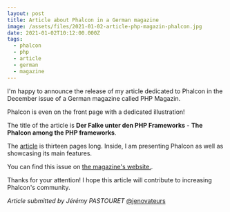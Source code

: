 ```yaml
---
layout: post
title: Article about Phalcon in a German magazine
image: /assets/files/2021-01-02-article-php-magazin-phalcon.jpg
date: 2021-01-02T10:12:00.000Z
tags:
  - phalcon
  - php
  - article
  - german
  - magazine
---
```

I'm happy to announce the release of my article dedicated to Phalcon in the December issue of a German magazine called PHP Magazin.

<!--more-->

Phalcon is even on the front page with a dedicated illustration!

The title of the article is **Der Falke unter den PHP Frameworks** - **The Phalcon among the PHP frameworks**. 

The [article](https://kiosk.entwickler.de/php-magazin/php-magazin-1-2021/der-falke-unter-den-php-frameworks/) is thirteen pages long.
Inside, I am presenting Phalcon as well as showcasing its main features.

You can find this issue on [the magazine's website.](https://kiosk.entwickler.de/php-magazin/php-magazin-1-2021/).


Thanks for your attention! I hope this article will contribute to increasing Phalcon's community.

_Article submitted by Jérémy PASTOURET_ [@jenovateurs](https://github.com/jenovateurs)


